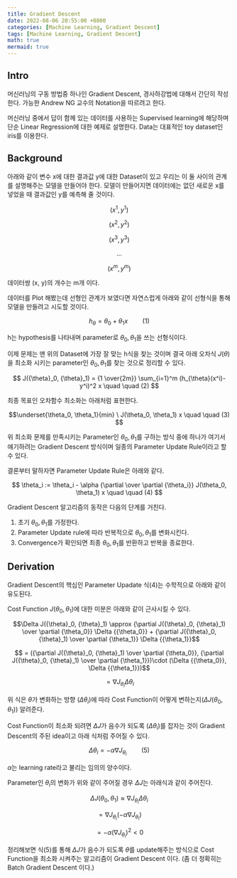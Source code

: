 ```yaml
---
title: Gradient Descent
date: 2022-08-06 20:55:00 +0800
categories: [Machine Learning, Gradient Descent]
tags: [Machine Learning, Gradient Descent]
math: true
mermaid: true
---
```


## Intro

머신러닝의 구동 방법중 하나인 Gradient Descent, 경사하강법에 대해서 간단히 작성한다. 가능한 Andrew NG 교수의 Notation을 따르려고 한다.

머신러닝 중에서 답이 함께 있는 데이터를 사용하는 Supervised learning에 해당하며 단순 Linear Regression에 대한 예제로 설명한다. Data는 대표적인 toy dataset인 iris를 이용한다. 

## Background

아래와 같이 변수 x에 대한 결과값 y에 대한 Dataset이 있고 우리는 이 둘 사이의 관계를 설명해주는 모델을 만들어야 한다. 모델이 만들어지면 데이터에는 없던 새로운 x를 넣었을 때 결과값인 y를 예측해 줄 것이다. 

$$(x^1, y^1)$$

$$(x^2, y^2)$$

$$(x^3, y^3)$$

$$...$$

$$(x^m, y^m)$$

데이터쌍 (x, y)의 개수는 m개 이다. 

데이터를 Plot 해봤는데 선형인 관계가 보였다면 자연스럽게 아래와 같이 선형식을 통해 모델을 만들려고 시도할 것이다.


$$h_{\theta} = {\theta}_0 + {\theta}_1 x \quad \quad (1) $$


h는 hypothesis를 나타내며 parameter로 ${\theta}_0, {\theta}_1$을 쓰는 선형식이다. 

이제 문제는 맨 위의 Dataset에 가장 잘 맞는 h식을 찾는 것이며 결국 아래 오차식 $J(\theta)$을 최소화 시키는 parameter인 ${\theta}_0, {\theta}_1$를 찾는 것으로 정리할 수 있다.

$$ J({\theta}_0, {\theta}_1) = {1 \over{2m}} \sum_{i=1}^m (h_{\theta}(x^i)-y^i)^2 x \quad \quad (2) $$

최종 목표인 오차함수 최소화는 아래처럼 표현한다.

$$\underset{\theta_0, \theta_1}{min} \ J(\theta_0, \theta_1) x \quad \quad (3) $$

위 최소화 문제를 만족시키는 Parameter인 ${\theta_0, \theta_1}$를 구하는 방식 중에 하나가 여기서 얘기하려는 Gradient Descent 방식이며 일종의 Parameter Update Rule이라고 할 수 있다.

결론부터 말하자면 Parameter Update Rule은 아래와 같다.

$$ \theta_i  := \theta_i - \alpha {\partial \over \partial {\theta_i}} J(\theta_0, \theta_1) x \quad \quad (4) $$

Gradient Descent 알고리즘의 동작은 다음의 단계를 거친다.

1. 초기 ${\theta_0, \theta_1}$를 가정한다.
2. Parameter Update rule에 따라 반복적으로 ${\theta_0, \theta_1}$를 변화시킨다.
3. Convergence가 확인되면 최종 ${\theta_0, \theta_1}$를 반환하고 반복을 종료한다.

## Derivation

Gradient Descent의 핵심인 Parameter Upadate 식(4)는 수학적으로 아래와 같이 유도된다.

Cost Function $J({\theta}_0, {\theta}_1)$에 대한 미분은 아래와 같이 근사시킬 수 있다.

$$\Delta J({\theta}_0, {\theta}_1) \approx {\partial J({\theta}_0, {\theta}_1) \over \partial {\theta_0}} \Delta {{\theta_0}} + {\partial J({\theta}_0, {\theta}_1) \over \partial {\theta_1}} \Delta {{\theta_1}}$$

$$ = ({\partial J({\theta}_0, {\theta}_1) \over \partial {\theta_0}}, {\partial J({\theta}_0, {\theta}_1) \over \partial {\theta_1}})\cdot (\Delta {{\theta_0}}, \Delta {{\theta_1}})$$

$$ = \nabla J_{\theta_i} \Delta{\theta_i}$$

위 식은 ${\theta}$가 변화하는 방향 ($\Delta{\theta_i}$)에 따라 Cost Function이 어떻게 변하는지($\Delta J({\theta}_0, {\theta}_1)$) 알려준다. 

Cost Function이 최소화 되려면 $\Delta J$가 음수가 되도록 ($\Delta{\theta_i}$)를 잡자는 것이 Gradient Descent의 주된 idea이고 아래 식처럼 주어질 수 있다.

$${\Delta {\theta_i} = -\alpha \nabla J_{\theta_i}}  \quad \quad (5)$$

$\alpha$는 learning rate라고 불리는 임의의 양수이다. 

Parameter인 ${\theta_i}$의 변화가 위와 같이 주어질 경우 $\Delta J$는 아래식과 같이 주어진다.

$$ \Delta J({\theta}_0, {\theta}_1) \approx \nabla J_{\theta_i} \Delta{\theta_i} $$

$$ = \nabla J_{\theta_i} (-\alpha \nabla J_{\theta_i})$$

$$ = -\alpha (\nabla J_{\theta_i})^2 < 0 $$

정리해보면 식(5)를 통해 $\Delta J$가 음수가 되도록 $\theta$를 update해주는 방식으로 Cost Function을 최소화 시켜주는 알고리즘이 Gradient Descent 이다. (좀 더 정확히는 Batch Gradient Descent 이다.)

